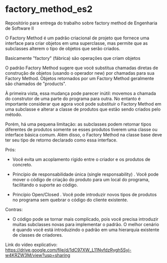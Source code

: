 # factory_method_es2
Repositório para entrega do trabalho sobre factory method de Engenharia de Software II

O Factory Method é um padrão criacional de projeto que fornece uma interface para criar objetos em uma superclasse, mas permite que as subclasses alterem o tipo de objetos que serão criados.

Basicamente "factory" (fábrica) são operações que criam objetos

O padrão Factory Method sugere que você substitua chamadas diretas de construção de objetos (usando o operador new) por chamadas para sua Factory Method. Objetos retornados por um Factory Method geralmente são chamados de "products".

À primeira vista, essa mudança pode parecer inútil: movemos a chamada do construtor de uma parte do programa para outra. No entanto é importante considerar que agora você pode substituir o Factory Method em uma subclasse e alterar a classe de produtos que estão sendo criados pelo método.

Porém, há uma pequena limitação: as subclasses podem retornar tipos diferentes de produtos somente se esses produtos tiverem uma classe ou interface básica comum. Além disso, o Factory Method na classe base deve ter seu tipo de retorno declarado como essa interface.

Prós:

- Você evita um acoplamento rígido entre o criador e os produtos de concreto.

- Princípio de responsabilidade única (single responsability) . Você pode mover o código de criação do produto para um local do programa, facilitando o suporte ao código.

- Princípio Open/Closed . Você pode introduzir novos tipos de produtos no programa sem quebrar o código do cliente existente.

Contras:

- O código pode se tornar mais complicado, pois você precisa introduzir muitas subclasses novas para implementar o padrão. O melhor cenário é quando você está introduzindo o padrão em uma hierarquia existente de classes de criadores.


Link do vídeo explicativo: https://drive.google.com/file/d/1dC97XW_L11NyfdzRygh5Syj-w4KRZW3M/view?usp=sharing